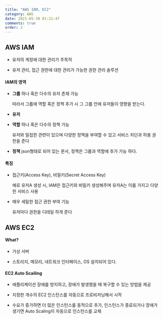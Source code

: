 ```yaml
---
title: "AWS IAM, EC2"
category: AWS
date: 2021-05-30 01:21:47
comments: true
order: 2
---
```


## AWS IAM

- 유저의 계정에 대한 관리가 주목적

- 유저 관리, 접근 권한에 대한 관리가 가능한 권한 관리 솔루션

#### **IAM의 영역**

- **그룹**
  하나 혹은 다수의 유저 존재 가능

  따라서 그룹에 역할 혹은 정책 추가 시 그 그룹 안에 유저들이 영향을 받는다.

- **유저**

- **역할**
  하나 혹은 다수의 정책 가능

  유저와 밀접한 관련이 있으며 다양한 정책을 부여할 수 있고 서비스 차단과 허용 권한을 준다

- **정책**
  json형태로 되어 있는 문서, 정책은 그룹과 역할에 추가 가능 하다.

#### **특징**

- 접근키(Access Key), 비밀키(Secret Access Key)

  예로 유저A 생성 시, IAM은 접근키와 비밀키 생성해주며 유저A는 이를 가지고 다양한 서비스 사용

- 매우 세밀한 접근 권한 부여 기능

  유저마다 권한을 디테일 하게 준다



## AWS EC2

#### **What?**

- 가상 서버

- 스토리지, 메모리, 네트워크 인터페이스, OS 설치되어 있다.

#### **EC2 Auto Scailing**

- 애플리케이션 장애를 방지하고, 장애가 발생했을 때 복구할 수 있는 방법을 제공

- 지정한 개수의 EC2 인스턴스를 자동으로 프로비저닝해서 시작

- 수요가 증가하면 더 많은 인스턴스를 동적으로 추가,  인스턴스가 종료되거나 장애가 생기면 Auto Scaling이 자동으로 인스턴스를 교체